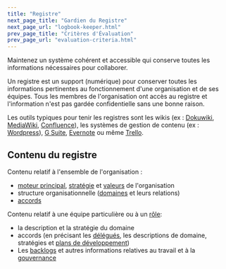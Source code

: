 ```yaml
---
title: "Registre"
next_page_title: "Gardien du Registre"
next_page_url: "logbook-keeper.html"
prev_page_title: "Critères d'Évaluation"
prev_page_url: "evaluation-criteria.html"
---
```



<div class="card summary"><div class="card-body">Maintenez un système cohérent et accessible qui conserve toutes les informations nécessaires pour collaborer.
</div></div>

Un registre est un support (numérique) pour conserver toutes les informations pertinentes au fonctionnement d'une organisation et de ses équipes. Tous les membres de l'organisation ont accès au registre et l'information n'est pas gardée confidentielle sans une bonne raison.

Les outils typiques pour tenir les registres sont les wikis (ex : [Dokuwiki](https://www.dokuwiki.org/), [MediaWiki](https://www.mediawiki.org/), [Confluence](https://www.atlassian.com/software/confluence)), les systèmes de gestion de contenu (ex : [Wordpress](https://wordpress.org/)), [G Suite](https://gsuite.google.com), [Evernote](https://evernote.com/business) ou même [Trello](https://trello.com/).

## Contenu du registre

Contenu relatif à l'ensemble de l'organisation :

- <a href="glossary.html#entry-primary-driver" class="glossary-tooltip" data-toggle="tooltip" title="Moteur Principal: Le moteur principal d&#x27;un domaine est le moteur principal auquel les personnes responsables de ce domaine répondent.">moteur principal</a>, <a href="glossary.html#entry-strategy" class="glossary-tooltip" data-toggle="tooltip" title="Stratégie: Une approche générale définissant comment créer de la valeur pour s&#x27;occuper avec succès d&#x27;un domaine.">stratégie</a> et <a href="glossary.html#entry-values" class="glossary-tooltip" data-toggle="tooltip" title="Valeurs: Principes importants qui guident le comportement. A ne pas confondre avec “valeur“ (singulier) dans le contexte d&#x27;un moteur.">valeurs</a> de l'organisation
- structure organisationnelle (<a href="glossary.html#entry-domain" class="glossary-tooltip" data-toggle="tooltip" title="Domaine: Une zone de responsabilité et d&#x27;autorité bien délimitée au sein d&#x27;une organisation.">domaines</a> et leurs relations)
- <a href="glossary.html#entry-agreement" class="glossary-tooltip" data-toggle="tooltip" title="Accord: Une ligne directrice, un processus ou protocole convenus pour guider le flux de valeur.">accords</a>

Contenu relatif à une équipe particulière ou à un <a href="glossary.html#entry-role" class="glossary-tooltip" data-toggle="tooltip" title="Rôle: Un domaine qui est délégué à un individu, qui devient alors le porteur de rôle.">rôle</a>:

- la description et la stratégie du domaine
- accords (en précisant les <a href="glossary.html#entry-delegatee" class="glossary-tooltip" data-toggle="tooltip" title="Délégué: Un individu ou un groupe acceptant la responsabilité d&#x27;un domaine qui lui est délégué, devenant un porteur de rôle ou une équipe.">délégués</a>, les descriptions de domaine, stratégies et [plans de développement](development-plan.html))
- Les <a href="glossary.html#entry-backlog" class="glossary-tooltip" data-toggle="tooltip" title="Backlog: Une liste (souvent priorisée) de tâches inachevées (typiquement un livrable, une exigence ou un moteur) qui doivent être traités.">backlogs</a> et autres informations relatives au travail et à la <a href="glossary.html#entry-governance" class="glossary-tooltip" data-toggle="tooltip" title="Gouvernance: Le processus visant à fixer des objectifs et à prendre et faire évoluer des décisions qui guident les gens vers l&#x27;atteinte de ces objectifs.">gouvernance</a>
